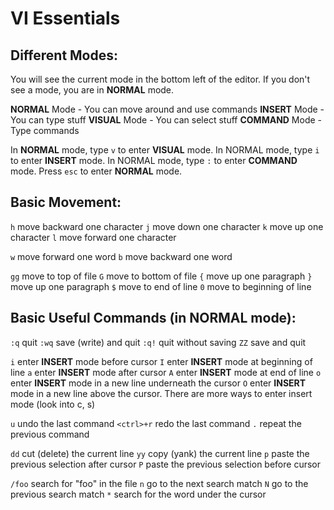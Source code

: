 # VI Essentials

## Different Modes:
You will see the current mode in the bottom left of the editor.
If you don't see a mode, you are in **NORMAL** mode.

**NORMAL** Mode - You can move around and use commands
**INSERT** Mode - You can type stuff
**VISUAL** Mode - You can select stuff
**COMMAND** Mode - Type commands

In **NORMAL** mode, type `v` to enter **VISUAL** mode.
In NORMAL mode, type `i` to enter **INSERT** mode.
In NORMAL mode, type `:` to enter **COMMAND** mode.
Press `esc` to enter **NORMAL** mode.


## Basic Movement:
`h` move backward one character 
`j` move down one character 
`k` move up one character 
`l` move forward one character 

`w` move forward one word
`b` move backward one word 

`gg` move to top of file
`G` move to bottom of file
`{` move up one paragraph
`}` move up one paragraph
`$` move to end of line
`0` move to beginning of line


## Basic Useful Commands (in **NORMAL** mode):
`:q` quit
`:wq` save (write) and quit
`:q!` quit without saving
`ZZ` save and quit

`i` enter **INSERT** mode before cursor
`I` enter **INSERT** mode at beginning of line
`a` enter **INSERT** mode after cursor
`A` enter **INSERT** mode at end of line
`o` enter **INSERT** mode in a new line underneath the cursor
`O` enter **INSERT** mode in a new line above the cursor.
There are more ways to enter insert mode (look into c, s)

`u` undo the last command
`<ctrl>+r` redo the last command
`.` repeat the previous command

`dd` cut (delete) the current line
`yy` copy (yank) the current line
`p` paste the previous selection after cursor
`P` paste the previous selection before cursor

`/foo` search for "foo" in the file
`n` go to the next search match
`N` go to the previous search match
`*` search for the word under the cursor 
